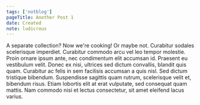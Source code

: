 ```yaml
---
tags: ['notblog']
pageTitle: Another Post 1
date: Created
note: ludicrous
---
```


A separate collection? Now we're cooking! Or maybe not. Curabitur sodales scelerisque imperdiet. Curabitur commodo arcu vel leo tempor molestie. Proin ornare ipsum ante, nec condimentum elit accumsan id. Praesent eu vestibulum velit. Donec ex nisi, ultrices sed dictum convallis, blandit quis quam. Curabitur ac felis in sem facilisis accumsan a quis nisl. Sed dictum tristique bibendum. Suspendisse sagittis quam rutrum, scelerisque velit et, bibendum risus. Etiam lobortis elit at erat vulputate, sed consequat quam mattis. Nam commodo nisi et lectus consectetur, sit amet eleifend lacus varius.
